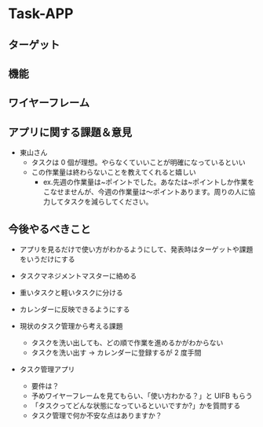 # Task-APP

## ターゲット

## 機能

## ワイヤーフレーム

## アプリに関する課題＆意見

- 東山さん
  - タスクは 0 個が理想。やらなくていいことが明確になっているといい
  - この作業量は終わらないことを教えてくれると嬉しい
    - ex.先週の作業量は~ポイントでした。あなたは~ポイントしか作業をこなせませんが、今週の作業量は〜ポイントあります。周りの人に協力してタスクを減らしてください。

## 今後やるべきこと

- アプリを見るだけで使い方がわかるようにして、発表時はターゲットや課題をいうだけにする
- タスクマネジメントマスターに絡める
- 重いタスクと軽いタスクに分ける
- カレンダーに反映できるようにする
- 現状のタスク管理から考える課題
  - タスクを洗い出しても、どの順で作業を進めるかがわからない
  - タスクを洗い出す → カレンダーに登録するが 2 度手間
- タスク管理アプリ

  - 要件は？
  - 予めワイヤーフレームを見てもらい、「使い方わかる？」と UIFB もらう
  - 「タスクってどんな状態になっているといいですか?」かを質問する
  - タスク管理で何か不安な点はありますか？
